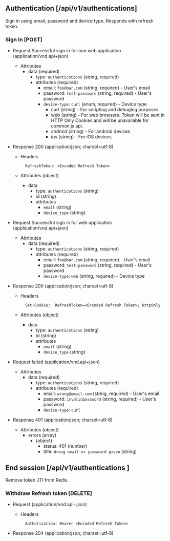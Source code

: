 ## Authentication [/api/v1/authentications]
Sign in using email, password and device type. Responds with refresh token.
### Sign In [POST]

+ Request Successful sign in for non web application (application/vnd.api+json)
    + Attributes
        + data (required)
            + type: `authentications` (string, required)
            + attributes (required)
                + email: `foo@bar.com`        (string, required) - User's email
                + password:  `test-password`  (string, required) - User's password
                + `device-type`: `curl`       (enum, required) - Device type
                    + curl    (string) - For scripting and debuging purposes
                    + web     (string) - For web browsers. Token will be sent in HTTP Only Cookies and will be unavailable for common js api.
                    + android (string) - For android devices
                    + ios     (string) - For iOS devices
            
                
+ Response 200 (application/json; charset=utf-8)
    + Headers

            RefreshToken: <Encoded Refresh Token>

    + Attributes (object)
        + data
            + type: `authentications` (string)
            + id                      (string)
            + attributes
                + `email` (string)
                + `device_type` (string)
                
+ Request Successful sign in for web application (application/vnd.api+json)
    + Attributes
        + data (required)
            + type: `authentications` (string, required)
            + attributes (required)
                + email: `foo@bar.com`        (string, required) - User's email
                + password:  `test-password`  (string, required) - User's password
                + `device-type`: `web`        (string, required) - Device type
                
+ Response 200 (application/json; charset=utf-8)
    + Headers

            Set-Cookie:  RefreshToken=<Encoded Refresh Token>; HttpOnly

    + Attributes (object)
        + data
            + type: `authentications` (string)
            + id                      (string)
            + attributes
                + `email` (string)
                + `device_type` (string)
                
+ Request failed (application/vnd.api+json)
    + Attributes
        + data (required)
            + type: `authentications` (string, required)
            + attributes (required)
                + email:     `wrong@email.com`      (string, required) - User's email
                + password:  `invalidpassword`  (string, required) - User's password
                + `device-type`: `curl`

+ Response 401 (application/json; charset=utf-8)
    + Attributes (object)
        + errors (array)
            + (object)
                + status: 401 (number)
                + title: `Wrong email or password given` (string)

## End session [/api/v1/authentications ]
Remove token JTI from Redis.
### Withdraw Refresh token [DELETE]

+ Request (application/vnd.api+json)
    + Headers
    
            Authorization: Bearer <Encoded Refresh Token>
        
+ Response 204 (application/json; charset=utf-8)